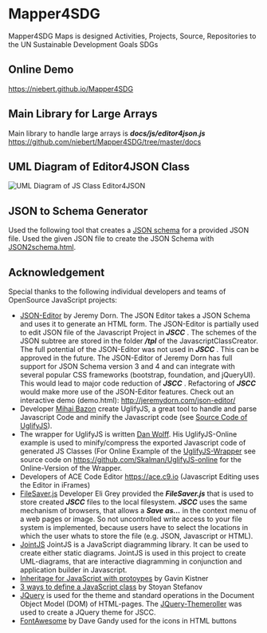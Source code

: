 # Mapper4SDG
Mapper4SDG Maps is designed Activities, Projects, Source, Repositories
to the UN Sustainable Development Goals SDGs

## Online Demo

https://niebert.github.io/Mapper4SDG

## Main Library for Large Arrays

Main library to handle large arrays is ___docs/js/editor4json.js___
https://github.com/niebert/Mapper4SDG/tree/master/docs

## UML Diagram of Editor4JSON Class

![UML Diagram of JS Class Editor4JSON](https://niebert.github.io/Mapper4SDG/Editor4JSON_UML.png)

## JSON to Schema Generator

Used the following tool that creates a [JSON schema](http://json-schema.org/) for a provided JSON file. Used the given JSON file to create the JSON Schema with [JSON2schema.html](https://niebert.github.io/json-editor/plugins/json2schema.html).

## Acknowledgement
Special thanks to the following individual developers and teams of OpenSource JavaScript projects:
* [JSON-Editor](https://github.com/jdorn/json-editor) by Jeremy Dorn. The JSON Editor takes a JSON Schema and uses it to generate an HTML form. The JSON-Editor is partially used to edit JSON file of the Javascript Project in ___JSCC___ . The schemes of the JSON subtree are stored in the folder ___/tpl___ of the JavascriptClassCreator. The full potential of the JSON-Editor was not used in ___JSCC___ . This can be approved in the future.
The JSON-Editor of Jeremy Dorn has full support for JSON Schema version 3 and 4 and can integrate with several popular CSS frameworks (bootstrap, foundation, and jQueryUI). This would lead to major code reduction of ___JSCC___ . Refactoring of ___JSCC___ would make more use of the JSON-Editor features. Check out an interactive demo (demo.html): http://jeremydorn.com/json-editor/
* Developer [Mihai Bazon](http://lisperator.net/) create UglifyJS, a great tool to handle and parse Javascript Code and minify the Javascript code (see [Source Code of UglifyJS](https://github.com/mishoo/UglifyJS2)).
* The wrapper for UglifyJS is written [Dan Wolff](http://danwolff.se/). His UglifyJS-Online example is used to minify/compress the exported Javascript code of generated JS Classes (For Online Example of the [UglifyJS-Wrapper](https://skalman.github.io/UglifyJS-online/) see source code on https://github.com/Skalman/UglifyJS-online for the Online-Version of the Wrapper.
* Developers of ACE Code Editor https://ace.c9.io (Javascript Editing uses the Editor in iFrames)
* [FileSaver.js](https://github.com/eligrey/FileSaver.js) Developer Eli Grey provided the ___FileSaver.js___ that is used to store created ___JSCC___ files to the local filesystem. ___JSCC___ uses the same mechanism of browsers, that allows a ___Save as...___ in the context menu of a web pages or image. So not uncontrolled write access to your file system is implemented, because users have to select the locations in which the user whats to store the file (e.g. JSON, Javascript or HTML).
* [JointJS](https://github.com/clientIO/joint) JointJS is a JavaScript diagramming library. It can be used to create either static diagrams. JointJS is used in this project to create UML-diagrams, that are interactive diagramming in conjunction and application builder in Javascript.
* [Inheritage for JavaScript with protoypes](http://phrogz.net/js/classes/OOPinJS2.html) by Gavin Kistner
* [3 ways to define a JavaScript class](https://www.phpied.com/3-ways-to-define-a-javascript-class/) by Stoyan Stefanov
* [JQuery](https://jqueryui.com) is used for the theme and standard operations in the Document Object Model (DOM) of HTML-pages. The [JQuery-Themeroller](https://jqueryui.com/themeroller/) was used to create a JQuery theme for JSCC.
* [FontAwesome](http://fontawesome.io/icons/) by Dave Gandy used for the icons in HTML buttons
